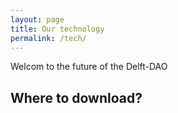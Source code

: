 ```yaml
---
layout: page
title: Our technology
permalink: /tech/
---
```


Welcom to the future of the Delft-DAO

## Where to download?
